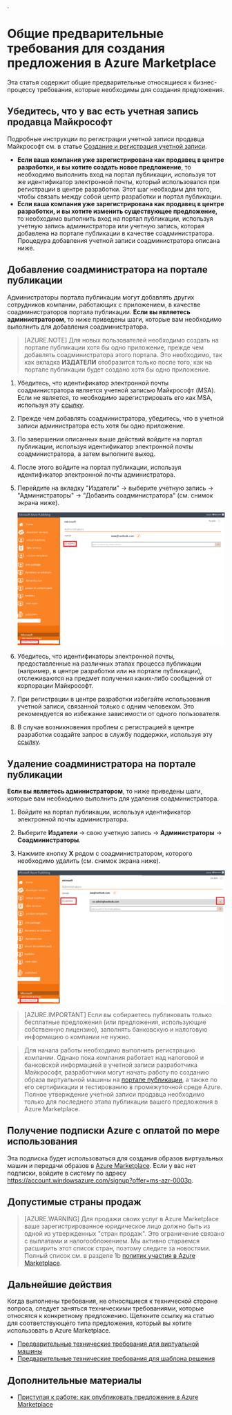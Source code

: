 .<properties
   pageTitle="Нетехнические предварительные требования, необходимые для создания предложения в Azure Marketplace | Microsoft Azure"
   description="Ознакомьтесь с требованиями по созданию и развертыванию предложения Azure Marketplace, предназначенного для продажи другим пользователям."
   services="marketplace-publishing"
   documentationCenter=""
   authors="HannibalSII"
   manager=""
   editor=""/>

<tags
  ms.service="marketplace"
  ms.devlang="na"
  ms.topic="article"
  ms.tgt_pltfrm="Azure"
  ms.workload="na"
  ms.date="08/18/2016"
  ms.author="hascipio"/>

# Общие предварительные требования для создания предложения в Azure Marketplace
Эта статья содержит общие предварительные относящиеся к бизнес-процессу требования, которые необходимы для создания предложения.

## Убедитесь, что у вас есть учетная запись продавца Майкрософт
Подробные инструкции по регистрации учетной записи продавца Майкрософт см. в статье [Создание и регистрация учетной записи](marketplace-publishing-accounts-creation-registration.md).

- **Если ваша компания уже зарегистрирована как продавец в центре разработки, и вы хотите создать новое предложение**, то необходимо выполнить вход на портал публикации, используя тот же идентификатор электронной почты, который использовался при регистрации в центре разработки. Этот шаг необходим для того, чтобы связать между собой центр разработки и портал публикации.
- **Если ваша компания уже зарегистрирована как продавец в центре разработки, и вы хотите изменить существующее предложение,** то необходимо выполнить вход на портал публикации, используя учетную запись администратора или учетную запись, которая добавлена на портале публикации в качестве соадминистратора. Процедура добавления учетной записи соадминистратора описана ниже.

## Добавление соадминистратора на портале публикации
Администраторы портала публикации могут добавлять других сотрудников компании, работающих с приложением, в качестве соадминистраторов портала публикации. **Если вы являетесь администратором**, то ниже приведены шаги, которые вам необходимо выполнить для добавления соадминистратора.

>[AZURE.NOTE] Для новых пользователей необходимо создать на портале публикации хотя бы одно приложение, прежде чем добавлять соадминистратора этого портала. Это необходимо, так как вкладка **ИЗДАТЕЛИ** отобразится только после того, как на портале публикации будет создано хотя бы одно приложение.

1. Убедитесь, что идентификатор электронной почты соадминистратора является учетной записью Майкрософт (MSA). Если не является, то необходимо зарегистрировать его как MSA, используя эту [ссылку](https://signup.live.com/signup?uaid=0089f09ccae94043a0f07c2aaf928831&lic=1).
2. Прежде чем добавлять соадминистратора, убедитесь, что в учетной записи администратора есть хотя бы одно приложение.
3. По завершении описанных выше действий войдите на портал публикации, используя идентификатор электронной почты соадминистратора, а затем выполните выход.
4. После этого войдите на портал публикации, используя идентификатор электронной почты администратора.
5. Перейдите на вкладку "Издатели" -> выберите учетную запись -> "Администраторы" -> "Добавить соадминистратора" (см. снимок экрана ниже).

    ![рисунок](media/marketplace-publishing-pre-requisites/imgAddAdmin_05.png)

6. Убедитесь, что идентификаторы электронной почты, предоставленные на различных этапах процесса публикации (например, в центре разработки или на портале публикации), отслеживаются на предмет получения каких-либо сообщений от корпорации Майкрософт.
7. При регистрации в центре разработки избегайте использования учетной записи, связанной только с одним человеком. Это рекомендуется во избежание зависимости от одного пользователя.
8. В случае возникновения проблем с регистрацией в центре разработки создайте запрос в службу поддержки, используя эту [ссылку](https://developer.microsoft.com/ru-RU/windows/support).

## Удаление соадминистратора на портале публикации
**Если вы являетесь администратором**, то ниже приведены шаги, которые вам необходимо выполнить для удаления соадминистратора.

1. Войдите на портал публикации, используя идентификатор электронной почты администратора.
2. Выберите **Издатели** -> свою учетную запись -> **Администраторы** -> **Соадминистраторы**.
3. Нажмите кнопку **X** рядом с соадминистратором, которого необходимо удалить (см. снимок экрана ниже).

    ![рисунок](media/marketplace-publishing-pre-requisites/imgDeleteAdmin_03.png)

> [AZURE.IMPORTANT] Если вы собираетесь публиковать только бесплатные предложения (или предложения, использующие собственную лицензию), заполнять банковскую и налоговую информацию о компании не нужно.

> Для начала работы необходимо выполнить регистрацию компании. Однако пока компания работает над налоговой и банковской информацией в учетной записи разработчика Майкрософт, разработчики могут начать работу по созданию образа виртуальной машины на [портале публикации](https://publish.windowsazure.com), а также по его сертификации и тестированию в промежуточной среде Azure. Полное утверждение учетной записи продавца необходимо только для последнего этапа публикации вашего предложения в Azure Marketplace.

## Получение подписки Azure с оплатой по мере использования
Эта подписка будет использоваться для создания образов виртуальных машин и передачи образов в [Azure Marketplace](https://azure.microsoft.com/marketplace/). Если у вас нет подписки, войдите в систему по адресу https://account.windowsazure.com/signup?offer=ms-azr-0003p.

## Допустимые страны продаж
> [AZURE.WARNING]
Для продажи своих услуг в Azure Marketplace ваше зарегистрированное юридическое лицо должно быть из одной из утвержденных "стран продаж". Это ограничение связано с выплатами и налогообложением. Мы активно стараемся расширить этот список стран, поэтому следите за новостями. Полный список см. в разделе 1b [политик участия в Azure Marketplace](http://go.microsoft.com/fwlink/?LinkID=526833).

## Дальнейшие действия
Когда выполнены требования, не относящиеся к технической стороне вопроса, следует заняться техническими требованиями, которые относятся к конкретному предложению. Щелкните ссылку на статью для соответствующего типа предложения, который вы хотите использовать в Azure Marketplace.

- [Предварительные технические требования для виртуальной машины](marketplace-publishing-vm-image-creation-prerequisites.md)
- [Предварительные технические требования для шаблона решения](marketplace-publishing-solution-template-creation-prerequisites.md)

## Дополнительные материалы
- [Приступая к работе: как опубликовать предложение в Azure Marketplace](marketplace-publishing-getting-started.md)

<!---HONumber=AcomDC_0824_2016-->